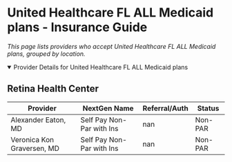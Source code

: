 # United Healthcare FL ALL Medicaid plans - Insurance Guide

*This page lists providers who accept United Healthcare FL ALL Medicaid plans, grouped by location.*

<details open><summary>Provider Details for United Healthcare FL ALL Medicaid plans</summary>

## Retina Health Center

| Provider | NextGen Name | Referral/Auth | Status |
|----------|-------------|--------------|--------|
| Alexander Eaton, MD | Self Pay Non-Par with Ins | nan | Non-PAR |
| Veronica Kon Graversen, MD | Self Pay Non-Par with Ins | nan | Non-PAR |

</details>

